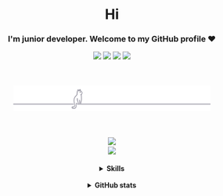 <h1 align="center">Hi</h1>
<h3 align="center">I'm junior developer. Welcome to my GitHub profile ❤ </h3>
<div id="chat_with_me" align="center">
    <a href="https://discord.gg/#9707" target="blank"><img class="round" src="https://img.shields.io/badge/Discord-%235865F2.svg?style=for-the-badge&logo=discord&logoColor=white" /></a>
    <a href="https://t.me/Night3098" target="blank"><img class="round" src="https://img.shields.io/badge/Telegram-2CA5E0?style=for-the-badge&logo=telegram&logoColor=white"/></a>
    <a href="mailto:night3098game@gmail.com" target="blank"><img class="round" src="https://img.shields.io/badge/Gmail-D14836?style=for-the-badge&logo=gmail&logoColor=white"/></a>
    <a href="https://www.reddit.com/user/Night3098" target="blank"><img class="round" src="https://img.shields.io/badge/Reddit-FF4500?style=for-the-badge&logo=reddit&logoColor=white"/></a>
</div>
<br>
<div id="header" align="center">
    <br><br>
    <img src="gray0_ctp_on_line.svg" width="80%"></img>
    <br><br><br><br>
    <a href="https://discord.com/users/924996294378917938"><img src="https://lanyard-profile-readme.vercel.app/api/924996294378917938?bg=9fcc83&theme=light&hideTimestamp=false&borderRadius=30px&idleMessage=I%20Love%20Anime%20(%20づ◕‿◕%20)づ"/></a>
    <br>
    <a href="https://Nighty3098.github.io/" target="blank"><img class="round" src="https://img.shields.io/badge/My Portfolio-%23a3ca89.svg?style=for-the-badge&logo=git&logoColor=black"/></a>
</div>
<br>
<details>
    <summary align="center"><b>Skills</b></summary>
        <h3 align="center"></h3>
        <br>
        <div class="languages" align="center">
            <img src="https://raw.githubusercontent.com/Nighty3098/DevIcons/2d03b9d9350f5b41d95c6b464135e8cb8a006ad4/bitmap_BASH_badge_.svg" width="5%"/>
            <img src="https://raw.githubusercontent.com/Nighty3098/DevIcons/2d03b9d9350f5b41d95c6b464135e8cb8a006ad4/bitmap_C++_badge_.svg" width="5%" />
            <img src="https://raw.githubusercontent.com/Nighty3098/DevIcons/2d03b9d9350f5b41d95c6b464135e8cb8a006ad4/bitmap_CSS_badge_.svg" width="5%" />
            <img src="https://raw.githubusercontent.com/Nighty3098/DevIcons/2d03b9d9350f5b41d95c6b464135e8cb8a006ad4/bitmap_C_badge_.svg" width="5%" />
            <img src="https://raw.githubusercontent.com/Nighty3098/DevIcons/2d03b9d9350f5b41d95c6b464135e8cb8a006ad4/bitmap_HTML_badge_.svg" width="5%" />
            <img src="https://raw.githubusercontent.com/Nighty3098/DevIcons/2d03b9d9350f5b41d95c6b464135e8cb8a006ad4/bitmap_JS_badge_.svg" width="5%" />
            <img src="https://raw.githubusercontent.com/Nighty3098/DevIcons/2d03b9d9350f5b41d95c6b464135e8cb8a006ad4/bitmap_MD_badge_.svg" width="5%" />
            <img src="https://raw.githubusercontent.com/Nighty3098/DevIcons/2d03b9d9350f5b41d95c6b464135e8cb8a006ad4/bitmap_Python_badge_.svg" width="5%" />
        </div>
        <h3 align="center"></h3>
        <div class="tools" align="center">
            <!---<img src="https://skillicons.dev/icons?i=neovim,vscode,cmake,sqlite,qt,git,linux"/>--->
            <img src="https://raw.githubusercontent.com/Nighty3098/DevIcons/2d03b9d9350f5b41d95c6b464135e8cb8a006ad4/bitmap_CMake_badge_.svg" width="5%" />
            <img src="https://raw.githubusercontent.com/Nighty3098/DevIcons/2d03b9d9350f5b41d95c6b464135e8cb8a006ad4/bitmap_GIT_badge_.svg" width="5%" />
            <img src="https://raw.githubusercontent.com/Nighty3098/DevIcons/2d03b9d9350f5b41d95c6b464135e8cb8a006ad4/bitmap_NVim_badge_.svg" width="5%" />
            <img src="https://raw.githubusercontent.com/Nighty3098/DevIcons/2d03b9d9350f5b41d95c6b464135e8cb8a006ad4/bitmap_QT_badge_.svg" width="5%" />
            <img src="https://raw.githubusercontent.com/Nighty3098/DevIcons/2d03b9d9350f5b41d95c6b464135e8cb8a006ad4/bitmap_SQL_badge_.svg" width="5%" />
            <img src="https://raw.githubusercontent.com/Nighty3098/DevIcons/2d03b9d9350f5b41d95c6b464135e8cb8a006ad4/bitmap_UNIX_badge_.svg" width="5%" />
            <img src="https://raw.githubusercontent.com/Nighty3098/DevIcons/2d03b9d9350f5b41d95c6b464135e8cb8a006ad4/bitmap_VSCode_badge_.svg" width="5%" />
        </div>
</details>
<br>

<details>
    <summary align="center"><b>GitHub stats</b></summary>
    <div class="one" align="center">
	<br>
	<br>
        <img align="center" class="round" src="https://github-readme-stats-git-masterrstaa-rickstaa.vercel.app/api/?username=Nighty3098&show_icons=true&locale=en&hide_border=true&no-frame=true&theme=transparent" width="45%"/>
        <img align="center" class="round" src="https://github-readme-stats-git-masterrstaa-rickstaa.vercel.app/api/top-langs/?username=Nighty3098&show_icons=true&locale=en&no-frame=true&layout=compact&hide_border=true&theme=transparent" width="35%"/> 
    </div>
</details>
<br>
